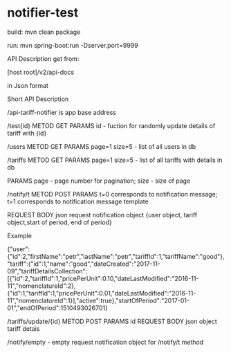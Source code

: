 # notifier-test

build: mvn clean package

run: mvn spring-boot:run -Dserver.port=9999

API Description get from:

[host root]/v2/api-docs
  
  in Json format

<p>Short API Description</p>
                   <p>/api-tariff-notifier  is app base address</p>
              <p>/test{id} METOD GET PARAMS id - fuction for randomly update details of tariff with {id}
                    <p>/users METOD GET  PARAMS page=1 size=5 -  list of all users in db</p>
                  <p>/tariffs METOD GET  PARAMS page=1 size=5 -  list of all tariffs with details in db</p>
                   <p>PARAMS page - page number for pagination; size - size of page</p>
                   <p>/notify/t METOD POST  PARAMS t=0 corresponds to notification message; t=1 corresponds to notification message template </p>
                    <p>REQUEST BODY json request notification object {user object, tariff object,start of period, end of period} </p>
                    <p>Example</p>
                    <p>{"user":{"id":2,"firstName":"petr","lastName":"petr","tariffId":1,"tariffName":"good"},"tariff":{"id":1,"name":"good","dateCreated":"2017-11-09","tariffDetailsCollection":[{"id":2,"tariffId":1,"pricePerUnit":0.10,"dateLastModified":"2016-11-11","nomenclatureId":2},{"id":1,"tariffId":1,"pricePerUnit":0.01,"dateLastModified":"2016-11-11","nomenclatureId":1}],"active":true},"startOfPeriod":"2017-01-01","endOfPeriod":1510493026701}</p>
                   <p>/tariffs/update/{id} METOD POST PARAMS id REQUEST BODY json object tariff detais</p>
                   <p>/notify/empty - empty request notification object for /notify/t method</p>

